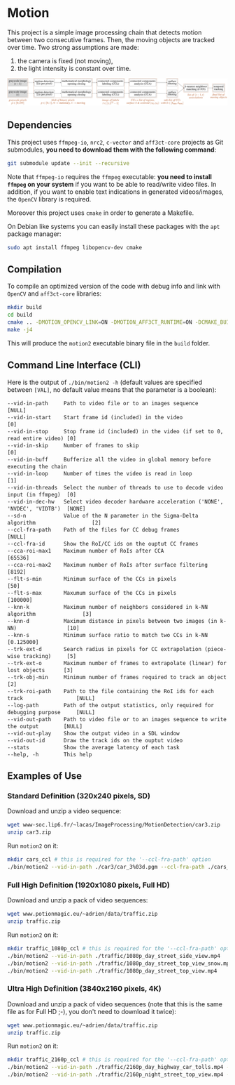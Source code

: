 # Motion

This project is a simple image processing chain that detects motion between two
consecutive frames. Then, the moving objects are tracked over time.
Two strong assumptions are made:
  1. the camera is fixed (not moving),
  2. the light intensity is constant over time.

![image processing chain](fig/motion_chain/motion_chain.svg)

## Dependencies

This project uses `ffmpeg-io`, `nrc2`, `c-vector` and `aff3ct-core` projects as 
Git submodules, **you need to download them with the following command**:
```bash
git submodule update --init --recursive
```

Note that `ffmpeg-io` requires the `ffmpeg` executable: **you need to install 
`ffmpeg` on your system** if you want to be able to read/write video files.
In addition, if you want to enable text indications in generated videos/images, 
the `OpenCV` library is required.

Moreover this project uses `cmake` in order to generate a Makefile.

On Debian like systems you can easily install these packages with the `apt` 
package manager:
```bash
sudo apt install ffmpeg libopencv-dev cmake
```

## Compilation

To compile an optimized version of the code with debug info and link with 
`OpenCV` and `aff3ct-core` libraries:
```bash
mkdir build
cd build
cmake .. -DMOTION_OPENCV_LINK=ON -DMOTION_AFF3CT_RUNTIME=ON -DCMAKE_BUILD_TYPE=RelWithDebInfo -DCMAKE_CXX_FLAGS_RELWITHDEBINFO="-O3 -g" -DCMAKE_C_FLAGS_RELWITHDEBINFO="-O3 -g" -DCMAKE_CXX_FLAGS="-Wall -funroll-loops -fstrict-aliasing -march=native" -DCMAKE_C_FLAGS="-funroll-loops -fstrict-aliasing -march=native"
make -j4
```

This will produce the `motion2` executable binary file in the `build` folder.

## Command Line Interface (CLI)

Here is the output of `./bin/motion2 -h` (default values are specified between 
`[VAL]`, no default value means that the parameter is a boolean):
```
--vid-in-path     Path to video file or to an images sequence                            [NULL]
--vid-in-start    Start frame id (included) in the video                                 [0]
--vid-in-stop     Stop frame id (included) in the video (if set to 0, read entire video) [0]
--vid-in-skip     Number of frames to skip                                               [0]
--vid-in-buff     Bufferize all the video in global memory before executing the chain        
--vid-in-loop     Number of times the video is read in loop                              [1]
--vid-in-threads  Select the number of threads to use to decode video input (in ffmpeg)  [0]
--vid-in-dec-hw   Select video decoder hardware acceleration ('NONE', 'NVDEC', 'VIDTB')  [NONE]
--sd-n            Value of the N parameter in the Sigma-Delta algorithm                  [2]
--ccl-fra-path    Path of the files for CC debug frames                                  [NULL]
--ccl-fra-id      Show the RoI/CC ids on the ouptut CC frames                                
--cca-roi-max1    Maximum number of RoIs after CCA                                       [65536]
--cca-roi-max2    Maximum number of RoIs after surface filtering                         [8192]
--flt-s-min       Minimum surface of the CCs in pixels                                   [50]
--flt-s-max       Maxumum surface of the CCs in pixels                                   [100000]
--knn-k           Maximum number of neighbors considered in k-NN algorithm               [3]
--knn-d           Maximum distance in pixels between two images (in k-NN)                [10]
--knn-s           Minimum surface ratio to match two CCs in k-NN                         [0.125000]
--trk-ext-d       Search radius in pixels for CC extrapolation (piece-wise tracking)     [5]
--trk-ext-o       Maximum number of frames to extrapolate (linear) for lost objects      [3]
--trk-obj-min     Minimum number of frames required to track an object                   [2]
--trk-roi-path    Path to the file containing the RoI ids for each track                 [NULL]
--log-path        Path of the output statistics, only required for debugging purpose     [NULL]
--vid-out-path    Path to video file or to an images sequence to write the output        [NULL]
--vid-out-play    Show the output video in a SDL window                                      
--vid-out-id      Draw the track ids on the ouptut video                                     
--stats           Show the average latency of each task                                      
--help, -h        This help                                            
```

## Examples of Use

### Standard Definition (320x240 pixels, SD)

Download and unzip a video sequence:
```bash
wget www-soc.lip6.fr/~lacas/ImageProcessing/MotionDetection/car3.zip
unzip car3.zip
```

Run `motion2` on it:
```bash
mkdir cars_ccl # this is required for the '--ccl-fra-path' option
./bin/motion2 --vid-in-path ./car3/car_3%03d.pgm --ccl-fra-path ./cars_ccl/%03d.png --log-path ./log_cars --vid-out-play --vid-out-id
```

### Full High Definition (1920x1080 pixels, Full HD)

Download and unzip a pack of video sequences:
```bash
wget www.potionmagic.eu/~adrien/data/traffic.zip
unzip traffic.zip
```

Run `motion2` on it:
```bash
mkdir traffic_1080p_ccl # this is required for the '--ccl-fra-path' option
./bin/motion2 --vid-in-path ./traffic/1080p_day_street_side_view.mp4     --ccl-fra-path ./traffic_1080p_ccl/%03d.png --flt-s-min 2000 --knn-d 50 --trk-obj-min  5 --log-path ./log_traffic_1080p --vid-out-play --vid-out-id
./bin/motion2 --vid-in-path ./traffic/1080p_day_street_top_view_snow.mp4 --ccl-fra-path ./traffic_1080p_ccl/%03d.png --flt-s-min 2000 --knn-d 50 --trk-obj-min  5 --log-path ./log_traffic_1080p --vid-out-play --vid-out-id
./bin/motion2 --vid-in-path ./traffic/1080p_day_street_top_view.mp4      --ccl-fra-path ./traffic_1080p_ccl/%03d.png --flt-s-min  150 --knn-d 50 --trk-obj-min 25 --log-path ./log_traffic_1080p --vid-out-play --vid-out-id
```

### Ultra High Definition (3840x2160 pixels, 4K)

Download and unzip a pack of video sequences (note that this is the same file as 
for Full HD ;-), you don't need to download it twice):
```bash
wget www.potionmagic.eu/~adrien/data/traffic.zip
unzip traffic.zip
```

Run `motion2` on it:
```bash
mkdir traffic_2160p_ccl # this is required for the '--ccl-fra-path' option
./bin/motion2 --vid-in-path ./traffic/2160p_day_highway_car_tolls.mp4 --ccl-fra-path ./traffic_2160p_ccl/%03d.png --flt-s-min 500 --knn-d 50 --trk-obj-min 50 --log-path ./log_traffic_2160p --vid-out-play --vid-out-id
./bin/motion2 --vid-in-path ./traffic/2160p_night_street_top_view.mp4 --ccl-fra-path ./traffic_2160p_ccl/%03d.png --flt-s-min 500 --knn-d 50 --trk-obj-min  5 --log-path ./log_traffic_2160p --vid-out-play --vid-out-id
```
